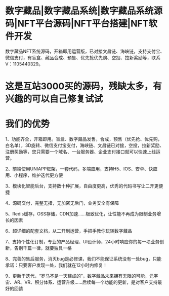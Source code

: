 # 数字藏品|数字藏品系统|数字藏品系统源码|NFT平台源码|NFT平台搭建|NFT软件开发

数字藏品NFT系统源码，开箱即用运营版，已对接文昌链、海峡链，支持支付宝、微信支付，有盲盒、藏品合成、预售、优先抢优先购、空投、拉新奖励等，联系V：1105440329。

# 这是互站3000买的源码，残缺太多，有兴趣的可以自己修复试试

# 我们的优势

1、功能齐全，开箱即用。盲盒、数字藏品发售，合成，预售（优先抢、优先购，白名单），3D旋转、微信支付宝支付，海峡链、文昌链已对接，空投，拉新奖励、注册奖励等，您只需要一个域名、一台服务器、企业支付接口就可以快速上线运营。

2、前端使用UNIAPP框架，一套代码，多端应用，支持H5、IOS、安卓、快应用、小程序，维护迭代更方便

3、模块化智能后台，支持数十种扩展，自由度更高，优秀的代码书写让二开更便捷

4、源码交付，完整无措，无加密无后门，业务安全有保障

5、Redis缓存，OSS存储，CDN加速……极致优化，让性能不再成为限制业务增长的因素

6、超详细的配套文档，从二开到运营，手把手教你玩转数字藏品

7、支持个性化订制，专业的产品经理、UI设计师，24小时响应你的每一项业务创新，告别千篇一律，就要独具一格

8、完善的售后服务，消灭bug是必修课，我们不能保证系统没有一处bug，只能承诺：只要客户发现一处，我们就在12小时内修复！

9、更新于迭代，“罗马不是一天建成的”，数字藏品未来拥有无限的可能，元宇宙、AR、VR、积分体系、运营升级……后续每一个功能的更新，是对客户支持最好的回馈


